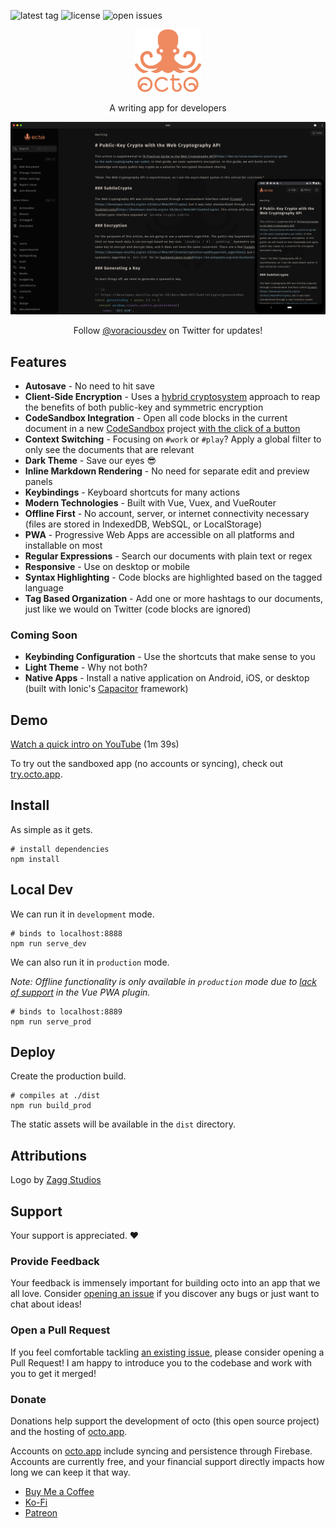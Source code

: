 ![latest tag](https://img.shields.io/github/v/tag/voraciousdev/octo?color=blue&label=latest%20tag&sort=semver)
![license](https://img.shields.io/github/license/voraciousdev/octo)
![open issues](https://img.shields.io/github/issues-raw/voraciousdev/octo)

<p align="center">
  <a href="https://octo.app">
    <img height="100" src="resources/stacked.png">
  </a>
</p>

<p align="center">A writing app for developers</p>

[![screenshot](resources/combined.png)](https://octo.app)

<p align="center">Follow <a href="https://twitter.com/voraciousdev">@voraciousdev</a> on Twitter for updates!</p>

## Features

- **Autosave** - No need to hit save
- **Client-Side Encryption** - Uses a [hybrid cryptosystem](https://en.wikipedia.org/wiki/Hybrid_cryptosystem) approach to reap the benefits of both public-key and symmetric encryption
- **CodeSandbox Integration** - Open all code blocks in the current document in a new [CodeSandbox](https://codesandbox.io/) project [with the click of a button](https://youtu.be/o3tQsqwgnY4)
- **Context Switching** - Focusing on `#work` or `#play`? Apply a global filter to only see the documents that are relevant
- **Dark Theme** - Save our eyes 😎
- **Inline Markdown Rendering** - No need for separate edit and preview panels
- **Keybindings** - Keyboard shortcuts for many actions
- **Modern Technologies** - Built with Vue, Vuex, and VueRouter
- **Offline First** - No account, server, or internet connectivity necessary (files are stored in IndexedDB, WebSQL, or LocalStorage)
- **PWA** - Progressive Web Apps are accessible on all platforms and installable on most
- **Regular Expressions** - Search our documents with plain text or regex
- **Responsive** - Use on desktop or mobile
- **Syntax Highlighting** - Code blocks are highlighted based on the tagged language
- **Tag Based Organization** - Add one or more hashtags to our documents, just like we would on Twitter (code blocks are ignored)

### Coming Soon

- **Keybinding Configuration** - Use the shortcuts that make sense to you
- **Light Theme** - Why not both?
- **Native Apps** - Install a native application on Android, iOS, or desktop (built with Ionic's [Capacitor](https://capacitorjs.com/) framework)

## Demo

[Watch a quick intro on YouTube](https://youtu.be/Brtvzu-3qT8) (1m 39s)

To try out the sandboxed app (no accounts or syncing), check out [try.octo.app](https://try.octo.app).

## Install

As simple as it gets.

```shell
# install dependencies
npm install
```

## Local Dev

We can run it in `development` mode.

```shell
# binds to localhost:8888
npm run serve_dev
```

We can also run it in `production` mode.

_Note: Offline functionality is only available in `production` mode due to [lack of support](https://github.com/vuejs/vue-cli/issues/2678) in the Vue PWA plugin._

```shell
# binds to localhost:8889
npm run serve_prod
```

## Deploy

Create the production build.

```shell
# compiles at ./dist
npm run build_prod
```

The static assets will be available in the `dist` directory.

## Attributions

Logo by [Zagg Studios](https://zaggstudios.com/)

## Support

Your support is appreciated. ♥️

### Provide Feedback

Your feedback is immensely important for building octo into an app that we all love. Consider [opening an issue](https://github.com/voraciousdev/octo/issues) if you discover any bugs or just want to chat about ideas!

### Open a Pull Request

If you feel comfortable tackling [an existing issue](https://github.com/voraciousdev/octo/issues), please consider opening a Pull Request! I am happy to introduce you to the codebase and work with you to get it merged!

### Donate

Donations help support the development of octo (this open source project) and the hosting of [octo.app](https://octo.app).

Accounts on [octo.app](https://octo.app) include syncing and persistence through Firebase. Accounts are currently free, and your financial support directly impacts how long we can keep it that way.

- [Buy Me a Coffee](https://www.buymeacoffee.com/voraciousdev)
- [Ko-Fi](https://ko-fi.com/voraciousdev)
- [Patreon](https://patreon.com/voraciousdev)
